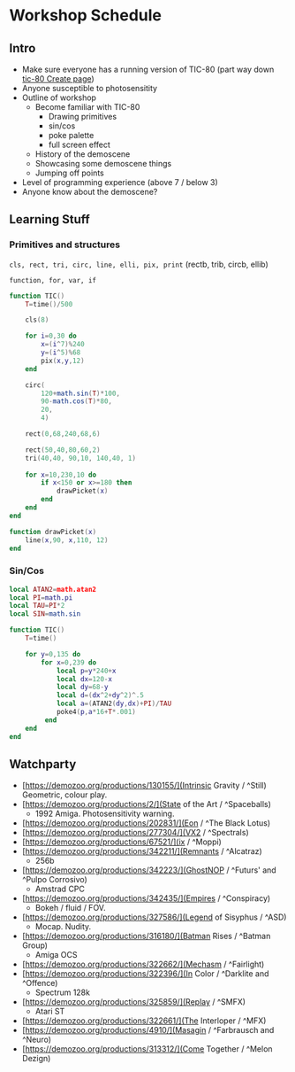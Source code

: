 # Workshop Schedule

## Intro

- Make sure everyone has a running version of TIC-80 (part way down [tic-80 Create page](https://tic80.com/create))
- Anyone susceptible to photosensitity
- Outline of workshop
    - Become familiar with TIC-80
        - Drawing primitives
        - sin/cos
        - poke palette
        - full screen effect
	- History of the demoscene
    - Showcasing some demoscene things
    - Jumping off points
- Level of programming experience (above 7 / below 3)
- Anyone know about the demoscene?

## Learning Stuff

### Primitives and structures

`cls, rect, tri, circ, line, elli, pix, print`
(rectb, trib, circb, ellib)

`function, for, var, if`

```lua
function TIC()
    T=time()/500

	cls(8)

    for i=0,30 do
        x=(i^7)%240
        y=(i^5)%68
        pix(x,y,12)
    end

	circ(	
		120+math.sin(T)*100,
		90-math.cos(T)*80,
		20,
		4)

	rect(0,68,240,68,6)

	rect(50,40,80,60,2)
	tri(40,40, 90,10, 140,40, 1)
	
	for x=10,230,10 do
        if x<150 or x>=180 then
            drawPicket(x)
        end
	end			
end

function drawPicket(x)
	line(x,90, x,110, 12)
end
```

### Sin/Cos

```lua
local ATAN2=math.atan2
local PI=math.pi
local TAU=PI*2
local SIN=math.sin

function TIC()
	T=time()

 	for y=0,135 do
		for x=0,239 do
			local p=y*240+x
			local dx=120-x
			local dy=68-y
			local d=(dx^2+dy^2)^.5
			local a=(ATAN2(dy,dx)+PI)/TAU
			poke4(p,a*16+T*.001)
		 end
 	end
end
```

## Watchparty

- [https://demozoo.org/productions/130155/](Intrinsic Gravity / ^Still)
	Geometric, colour play.
- [https://demozoo.org/productions/2/](State of the Art / ^Spaceballs)
	- 1992 Amiga. Photosensitivity warning.
- [https://demozoo.org/productions/202831/](Eon / ^The Black Lotus)
- [https://demozoo.org/productions/277304/](VX2 / ^Spectrals)
- [https://demozoo.org/productions/67521/](ix / ^Moppi)
- [https://demozoo.org/productions/342211/](Remnants / ^Alcatraz)
	- 256b
- [https://demozoo.org/productions/342223/](GhostNOP / ^Futurs' and ^Pulpo Corrosivo)
	- Amstrad CPC
- [https://demozoo.org/productions/342435/](Empires / ^Conspiracy)
	- Bokeh / fluid / FOV.
- [https://demozoo.org/productions/327586/](Legend of Sisyphus / ^ASD)
	- Mocap. Nudity.
- [https://demozoo.org/productions/316180/](Batman Rises / ^Batman Group)
	- Amiga OCS
- [https://demozoo.org/productions/322662/](Mechasm / ^Fairlight)
- [https://demozoo.org/productions/322396/](In Color / ^Darklite and ^Offence)
	- Spectrum 128k
- [https://demozoo.org/productions/325859/](Replay / ^SMFX)
	 - Atari ST
- [https://demozoo.org/productions/322661/](The Interloper / ^MFX)
- [https://demozoo.org/productions/4910/](Masagin / ^Farbrausch and ^Neuro)
- [https://demozoo.org/productions/313312/](Come Together / ^Melon Dezign)
